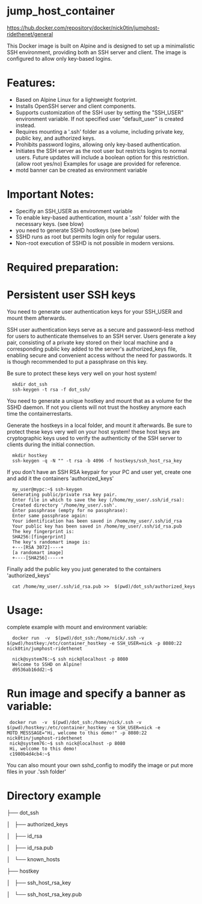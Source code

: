 # jump_host_container


https://hub.docker.com/repository/docker/nick0tin/jumphost-ridethenet/general

This Docker image is built on Alpine and is designed to set up a minimalistic SSH environment, providing both an SSH server and client. The image is configured to allow only key-based logins.

# Features:

   - Based on Alpine Linux for a lightweight footprint.
   - Installs OpenSSH server and client components.
   - Supports customization of the SSH user by setting the "SSH_USER" environment variable. If not specified user "default_user" is created instead.
   - Requires mounting a '.ssh' folder as a volume, including private key, public key, and authorized keys.
   - Prohibits password logins, allowing only key-based authentication.
   - Initiates the SSH server as the root user but restricts logins to normal users. Future updates will include a boolean option for this restriction. (allow root yes/no)
    Examples for usage are provided for reference.
   - motd banner can be created as environment variable

# Important Notes:

   - Specifiy an SSH_USER as environment variable
   - To enable key-based authentication, mount a '.ssh' folder with the necessary keys. (see blow)
   - you need to generate SSHD hostkeys (see below)
   - SSHD runs as root but permits login only for regular users.
   - Non-root execution of SSHD is not possible in modern versions.


# Required preparation:

# Persistent user SSH keys

You need to generate user authentication keys for your SSH_USER and mount them afterwards.

SSH user authentication keys serve as a secure and password-less method for users to authenticate themselves to an SSH server. Users generate a key pair, consisting of a private key stored on their local machine and a corresponding public key added to the server's authorized_keys file, enabling secure and convenient access without the need for passwords. It is though recommended to put a passphrase on this key.

Be sure to protect these keys very well on your host system!

      mkdir dot_ssh
      ssh-keygen -t rsa -f dot_ssh/

You need to generate a unique hostkey and mount that as a volume for the SSHD daemon. If not you clients will not trust the hostkey anymore each time the containerrestarts.

Generate the hostkeys in a local folder, and mount it afterwards. Be sure to protect these keys very well on your host system!
these host keys are cryptographic keys used to verify the authenticity of the SSH server to clients during the initial connection.

      mkdir hostkey
      ssh-keygen -q -N "" -t rsa -b 4096 -f hostkeys/ssh_host_rsa_key

If you don't have an SSH RSA keypair for your PC and user yet, create one and add it the containers 'authorized_keys'
      
      
      my_user@mypc:~$ ssh-keygen
      Generating public/private rsa key pair.
      Enter file in which to save the key (/home/my_user/.ssh/id_rsa):
      Created directory '/home/my_user/.ssh'.
      Enter passphrase (empty for no passphrase):
      Enter same passphrase again:
      Your identification has been saved in /home/my_user/.ssh/id_rsa
      Your public key has been saved in /home/my_user/.ssh/id_rsa.pub
      The key fingerprint is:
      SHA256:[fingerprint]
      The key's randomart image is:
      +---[RSA 3072]----+
      [a randomart image]
      +----[SHA256]-----+

Finally add the public key you just generated to the containers 'authorized_keys'

      cat /home/my_user/.ssh/id_rsa.pub >>  $(pwd)/dot_ssh/authorized_keys


 




# Usage:
complete example with mount and environment variable:
      
      docker run  -v  $(pwd)/dot_ssh:/home/nick/.ssh -v $(pwd)/hostkey:/etc/container_hostkey -e SSH_USER=nick -p 8080:22 nick0tin/jumphost-ridethenet

      nick@system76:~$ ssh nick@localhost -p 8080
      Welcome to SSHD on Alpine!
      d9536ab16dd2:~$ 

# Run image and  specify a banner as variable:

     
     docker run  -v  $(pwd)/dot_ssh:/home/nick/.ssh -v $(pwd)/hostkey:/etc/container_hostkey -e SSH_USER=nick -e MOTD_MESSSAGE="Hi, welcome to this demo!" -p 8080:22 nick0tin/jumphost-ridethenet
     nick@system76:~$ ssh nick@localhost -p 8080
     Hi, welcome to this demo!
     c1980b4d4cb4:~$ 



You can also mount your own sshd_config to modify the image or put more files in your .'ssh folder'

# Directory example

├── dot_ssh

│   ├── authorized_keys

│   ├── id_rsa

│   ├── id_rsa.pub

│   └── known_hosts

├── hostkey

│   ├── ssh_host_rsa_key

│   └── ssh_host_rsa_key.pub
